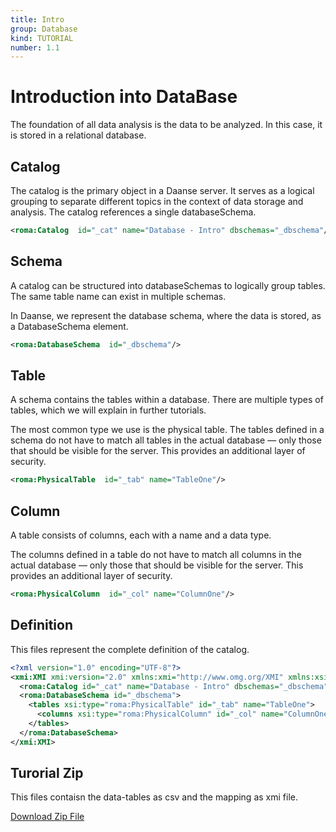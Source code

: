 ```yaml
---
title: Intro
group: Database
kind: TUTORIAL
number: 1.1
---
```

# Introduction into DataBase

The foundation of all data analysis is the data to be analyzed.
In this case, it is stored in a relational database.


## Catalog

The catalog is the primary object in a Daanse server. It serves as a logical grouping to separate different topics in the context of data storage and analysis. The catalog references a single databaseSchema.


```xml
<roma:Catalog  id="_cat" name="Database - Intro" dbschemas="_dbschema"/>

```

## Schema

A catalog can be structured into databaseSchemas to logically group tables. The same table name can exist in multiple schemas.

In Daanse, we represent the database schema, where the data is stored, as a DatabaseSchema element.


```xml
<roma:DatabaseSchema  id="_dbschema"/>

```

## Table

A schema contains the tables within a database. There are multiple types of tables, which we will explain in further tutorials.

The most common type we use is the physical table. The tables defined in a schema do not have to match all tables in the actual database — only those that should be visible for the server. This provides an additional layer of security.


```xml
<roma:PhysicalTable  id="_tab" name="TableOne"/>

```

## Column

A table consists of columns, each with a name and a data type.

The columns defined in a table do not have to match all columns in the actual database — only those that should be visible for the server. This provides an additional layer of security.


```xml
<roma:PhysicalColumn  id="_col" name="ColumnOne"/>

```


## Definition

This files represent the complete definition of the catalog.

```xml
<?xml version="1.0" encoding="UTF-8"?>
<xmi:XMI xmi:version="2.0" xmlns:xmi="http://www.omg.org/XMI" xmlns:xsi="http://www.w3.org/2001/XMLSchema-instance" xmlns:roma="https://www.daanse.org/spec/org.eclipse.daanse.rolap.mapping">
  <roma:Catalog id="_cat" name="Database - Intro" dbschemas="_dbschema"/>
  <roma:DatabaseSchema id="_dbschema">
    <tables xsi:type="roma:PhysicalTable" id="_tab" name="TableOne">
      <columns xsi:type="roma:PhysicalColumn" id="_col" name="ColumnOne"/>
    </tables>
  </roma:DatabaseSchema>
</xmi:XMI>

```



## Turorial Zip
This files contaisn the data-tables as csv and the mapping as xmi file.

<a href="./zip/tutorial.database.intro.zip" download>Download Zip File</a>
